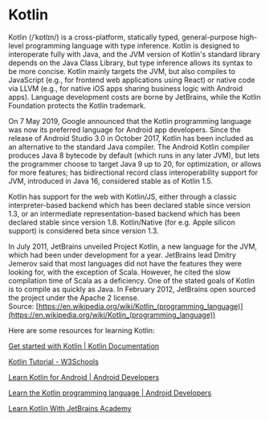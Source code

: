 
Kotlin
======




Kotlin (/ˈkɒtlɪn/) is a cross-platform, statically typed, general-purpose high-level programming language with type inference. Kotlin is designed to interoperate fully with Java, and the JVM version of Kotlin's standard library depends on the Java Class Library,
but type inference allows its syntax to be more concise. Kotlin mainly targets the JVM, but also compiles to JavaScript (e.g., for frontend web applications using React) or native code via LLVM (e.g., for native iOS apps sharing business logic with Android apps). Language development costs are borne by JetBrains, while the Kotlin Foundation protects the Kotlin trademark.

On 7 May 2019, Google announced that the Kotlin programming language was now its preferred language for Android app developers. Since the release of Android Studio 3.0 in October 2017, Kotlin has been included as an alternative to the standard Java compiler. The Android Kotlin compiler produces Java 8 bytecode by default (which runs in any later JVM), but lets the programmer choose to target Java 9 up to 20, for optimization, or allows for more features; has bidirectional record class interoperability support for JVM, introduced in Java 16, considered stable as of Kotlin 1.5.

Kotlin has support for the web with Kotlin/JS, either through a classic interpreter-based backend which has been declared stable since version 1.3, or an intermediate representation-based backend which has been declared stable since version 1.8. Kotlin/Native (for e.g. Apple silicon support) is considered beta since version 1.3.

In July 2011, JetBrains unveiled Project Kotlin, a new language for the JVM, which had been under development for a year. JetBrains lead Dmitry Jemerov said that most languages did not have the features they were looking for, with the exception of Scala. However, he cited the slow compilation time of Scala as a deficiency. One of the stated goals of Kotlin is to compile as quickly as Java. In February 2012, JetBrains open sourced the project under the Apache 2 license.  
Source: [https://en.wikipedia.org/wiki/Kotlin_(programming_language)](https://en.wikipedia.org/wiki/Kotlin_(programming_language))

Here are some resources for learning Kotlin:

[Get started with Kotlin | Kotlin Documentation](https://kotlinlang.org/docs/getting-started.html)

[Kotlin Tutorial - W3Schools](https://www.w3schools.com/kotlin/index.php)

[Learn Kotlin for Android | Android Developers](https://developer.android.com/kotlin/campaign/learn)

[Learn the Kotlin programming language | Android Developers](https://developer.android.com/kotlin/learn)

[Learn Kotlin With JetBrains Academy](https://www.jetbrains.com/pages/academy/kotlin/)